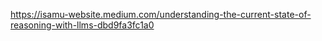 https://isamu-website.medium.com/understanding-the-current-state-of-reasoning-with-llms-dbd9fa3fc1a0
